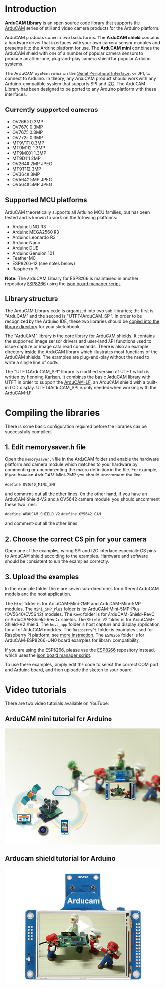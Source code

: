 # Introduction
**ArduCAM Library** is an open source code library that supports the [ArduCAM](http://www.arducam.com/) series of still and video camera products for the Arduino platform.

ArduCAM products come in two basic forms. The **ArduCAM shield** contains a hardware driver that interfaces with your own camera sensor modules and presents it to the Ardrino platform for use. The **ArduCAM mini** combines the ArduCAM shield with one of a number of popular camera sensors to produce an all-in-one, plug-and-play camera shield for popular Arduino systems.

The ArduCAM system relies on the [Serial Peripheral Interface](https://en.wikipedia.org/wiki/Serial_Peripheral_Interface), or SPI, to connect to Arduino. In theory, any ArduCAM product should work with any Arduino-compatible system that supports SPI and [I2C](https://en.wikipedia.org/wiki/I%C2%B2C). The ArduCAM Library has been designed to be ported to any Arduino platform with these interfaces.

## Currently supported cameras
-	OV7660		0.3MP
-	OV7670		0.3MP
-	OV7675		0.3MP
-	OV7725		0.3MP
-	MT9V111		0.3MP
-	MT9M112		1.3MP	
-	MT9M001		1.3MP 	
-	MT9D111		2MP
-	OV2640		2MP	JPEG
-	MT9T112		3MP
-	OV3640		3MP
-	OV5642		5MP	JPEG
-	OV5640		5MP JPEG

## Supported MCU platforms
ArduCAM theoretically supports all Arduino MCU families, but has been tested and is known to work on the following platforms:

-	Arduino UNO R3
-	Arduino MEGA2560 R3
-	Arduino Leonardo R3
-	Arduino Nano
-	Arduino DUE
-	Arduino Genuion 101
-	Feather M0
-	ESP8266-12 (see notes below)
-	Raspberry Pi

**Note:** The ArduCAM Library for ESP8266 is maintained in another repository [ESP8266](https://github.com/ArduCAM/ArduCAM_ESP8266_UNO) using the [json board manager script](http://www.arducam.com/downloads/ESP8266_UNO/package_ArduCAM_index.json).

## Library structure
The ArduCAM Library code is organized into two sub-libraries; the first is "ArduCAM" and the second is "UTFT4ArduCAM_SPI". In order to be recognized by the Arduino IDE, these two libraries should be [copied into the library directory](https://www.arduino.cc/en/Guide/Libraries) for your sketchbook.

The "ArduCAM" library is the core library for ArduCAM shields. It contains the supported image sensor drivers and user-land API functions used to issue capture or image data read commands. There is also an example directory inside the ArduCAM library which illustrates most functions of the ArduCAM shields. The examples are plug-and-play without the need to write a single line of code.

The "UTFT4ArduCAM_SPI" library is modified version of UTFT which is written by [Henning Karlsen](http://www.henningkarlsen.com/electronics). It combines the basic ArduCAM library with UTFT in order to support the [ArduCAM-LF](https://www.robotshop.com/ca/en/arducam-lf-revc-camera-module-32-lcd-arduino.html), an ArduCAM shield with a built-in LCD display. UTFT4ArduCAM_SPI is only needed when working with the ArduCAM-LF.

# Compiling the libraries
There is some basic configuration required before the libraries can be successfully compiled.

## 1. Edit memorysaver.h file
Open the `memorysaver.h` file in the ArduCAM folder and enable the hardware platform and camera module which matches to your hardware by commenting or uncommenting the macro definition in the file. For example, if you have an ArduCAM-Mini-2MP you 
should uncomment the line:

`#define OV2640_MINI_2MP`

and comment-out all the other lines. On the other hand, if you have an ArduCAM-Shield-V2 and a OV5642 camera module, you should uncomment these two lines:

`#define ARDUCAM_SHIELD_V2`
`#define OV5642_CAM`

and comment-out all the other lines.

## 2. Choose the correct CS pin for your camera
Open one of the examples, wiring SPI and I2C interface especially CS pins to ArduCAM shield according to the examples.
Hardware and software should be consistent to run the examples correctly.

## 3. Upload the examples
In the example folder there are seven sub-directories for different ArduCAM models and the host application.

The `Mini` folder is for ArduCAM-Mini-2MP and ArduCAM-Mini-5MP modules.
The `Mini_5MP_Plus` folder is for ArduCAM-Mini-5MP-Plus (OV5640/OV5642) modules.
The `RevC` folder is for ArduCAM-Shield-RevC or ArduCAM-Shield-RevC+ shields.
The `Shield_V2` folder is for ArduCAM-Shield-V2 shield.
The `host_app` folder is host capture and display application for all of ArduCAM modules.
The `RaspberryPi` folder is examples used for Raspberry Pi platform, see [more instruction](https://github.com/ArduCAM/Arduino/tree/master/ArduCAM/examples/RaspberryPi).
The `ESP8266` folder is for ArduCAM-ESP8266-UNO board examples for library compatibility.

If you are using the ESP8266, please use the  [ESP8266](https://github.com/ArduCAM/ArduCAM_ESP8266_UNO) repository instead, which uses the [json board manager script](http://www.arducam.com/downloads/ESP8266_UNO/package_ArduCAM_index.json).

To use these examples, simply edit the code to select the correct COM port and Arduino board, and then uploade the sketch to your board.

# Video tutorials
There are two video tutorials available on YouTube:

## ArduCAM mini tutorial for Arduino
[![IMAGE ALT TEXT](https://github.com/UCTRONICS/pic/blob/master/Arducam_MINI_Camera.jpeg)](https://youtu.be/hybQpjwJ4aA "Arducam MINI Camera Demo Tutorial for Arduino")

## Arducam shield tutorial for Arduino
[![IMAGE ALT TEXT](https://github.com/UCTRONICS/pic/blob/master/Arducam_Shield_V2_Camera.jpeg)](https://youtu.be/XMik38TNqGk "Arducam MINI Camera Demo Tutorial for Arduino")

